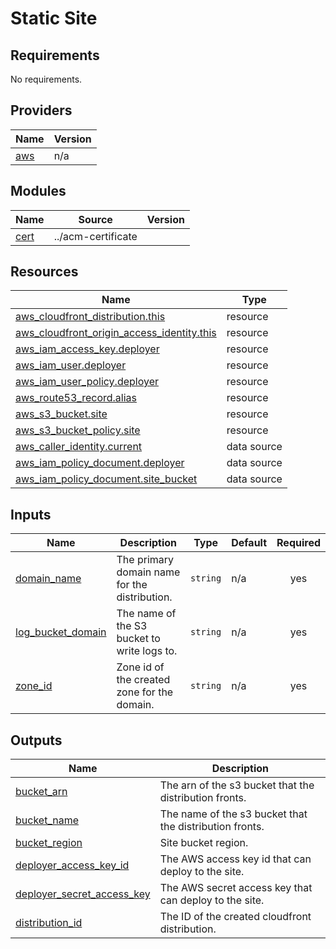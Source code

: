 # Static Site

<!-- BEGIN_TF_DOCS -->
## Requirements

No requirements.

## Providers

| Name | Version |
|------|---------|
| <a name="provider_aws"></a> [aws](#provider\_aws) | n/a |

## Modules

| Name | Source | Version |
|------|--------|---------|
| <a name="module_cert"></a> [cert](#module\_cert) | ../acm-certificate |  |

## Resources

| Name | Type |
|------|------|
| [aws_cloudfront_distribution.this](https://registry.terraform.io/providers/hashicorp/aws/latest/docs/resources/cloudfront_distribution) | resource |
| [aws_cloudfront_origin_access_identity.this](https://registry.terraform.io/providers/hashicorp/aws/latest/docs/resources/cloudfront_origin_access_identity) | resource |
| [aws_iam_access_key.deployer](https://registry.terraform.io/providers/hashicorp/aws/latest/docs/resources/iam_access_key) | resource |
| [aws_iam_user.deployer](https://registry.terraform.io/providers/hashicorp/aws/latest/docs/resources/iam_user) | resource |
| [aws_iam_user_policy.deployer](https://registry.terraform.io/providers/hashicorp/aws/latest/docs/resources/iam_user_policy) | resource |
| [aws_route53_record.alias](https://registry.terraform.io/providers/hashicorp/aws/latest/docs/resources/route53_record) | resource |
| [aws_s3_bucket.site](https://registry.terraform.io/providers/hashicorp/aws/latest/docs/resources/s3_bucket) | resource |
| [aws_s3_bucket_policy.site](https://registry.terraform.io/providers/hashicorp/aws/latest/docs/resources/s3_bucket_policy) | resource |
| [aws_caller_identity.current](https://registry.terraform.io/providers/hashicorp/aws/latest/docs/data-sources/caller_identity) | data source |
| [aws_iam_policy_document.deployer](https://registry.terraform.io/providers/hashicorp/aws/latest/docs/data-sources/iam_policy_document) | data source |
| [aws_iam_policy_document.site_bucket](https://registry.terraform.io/providers/hashicorp/aws/latest/docs/data-sources/iam_policy_document) | data source |

## Inputs

| Name | Description | Type | Default | Required |
|------|-------------|------|---------|:--------:|
| <a name="input_domain_name"></a> [domain\_name](#input\_domain\_name) | The primary domain name for the distribution. | `string` | n/a | yes |
| <a name="input_log_bucket_domain"></a> [log\_bucket\_domain](#input\_log\_bucket\_domain) | The name of the S3 bucket to write logs to. | `string` | n/a | yes |
| <a name="input_zone_id"></a> [zone\_id](#input\_zone\_id) | Zone id of the created zone for the domain. | `string` | n/a | yes |

## Outputs

| Name | Description |
|------|-------------|
| <a name="output_bucket_arn"></a> [bucket\_arn](#output\_bucket\_arn) | The arn of the s3 bucket that the distribution fronts. |
| <a name="output_bucket_name"></a> [bucket\_name](#output\_bucket\_name) | The name of the s3 bucket that the distribution fronts. |
| <a name="output_bucket_region"></a> [bucket\_region](#output\_bucket\_region) | Site bucket region. |
| <a name="output_deployer_access_key_id"></a> [deployer\_access\_key\_id](#output\_deployer\_access\_key\_id) | The AWS access key id that can deploy to the site. |
| <a name="output_deployer_secret_access_key"></a> [deployer\_secret\_access\_key](#output\_deployer\_secret\_access\_key) | The AWS secret access key that can deploy to the site. |
| <a name="output_distribution_id"></a> [distribution\_id](#output\_distribution\_id) | The ID of the created cloudfront distribution. |
<!-- END_TF_DOCS -->
